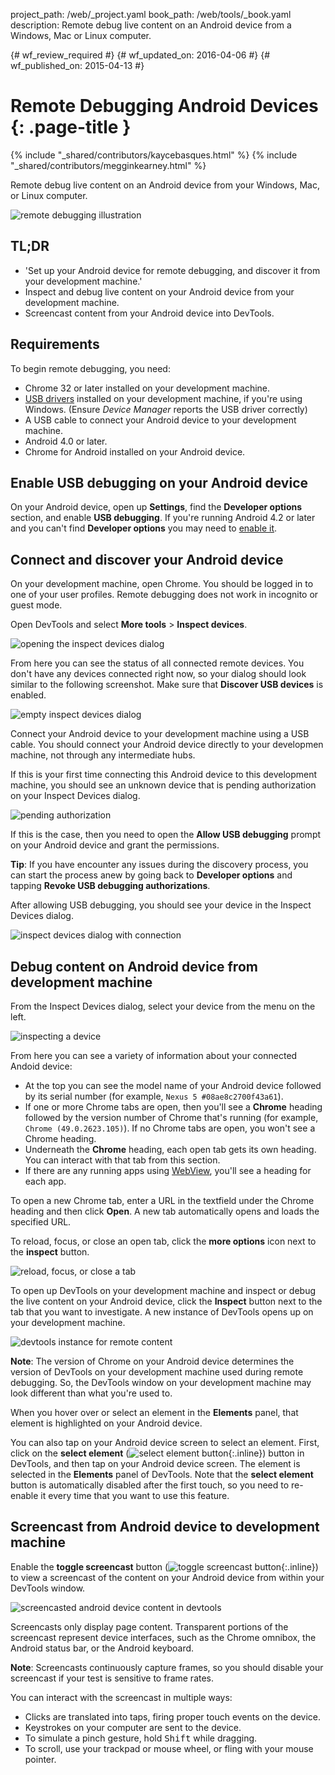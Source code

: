 project_path: /web/_project.yaml
book_path: /web/tools/_book.yaml
description: Remote debug live content on an Android device from a Windows,  Mac or Linux computer.

{# wf_review_required #}
{# wf_updated_on: 2016-04-06 #}
{# wf_published_on: 2015-04-13 #}

# Remote Debugging Android Devices {: .page-title }

{% include "_shared/contributors/kaycebasques.html" %}
{% include "_shared/contributors/megginkearney.html" %}

Remote debug live content on an Android device from your 
Windows, Mac, or Linux computer.

![remote debugging illustration](imgs/remote-debugging.png)


## TL;DR
- 'Set up your Android device for remote debugging, and discover it from your development machine.'
- Inspect and debug live content on your Android device from your development machine.
- Screencast content from your Android device into DevTools.


## Requirements

To begin remote debugging, you need:

* Chrome 32 or later installed on your development machine.
* [USB drivers][drivers] installed on your development machine, if you're using
  Windows. (Ensure _Device Manager_ reports the USB driver correctly)
* A USB cable to connect your Android device to your development machine.
* Android 4.0 or later.
* Chrome for Android installed on your Android device.

[drivers]: https://developer.android.com/tools/extras/oem-usb.html

## Enable USB debugging on your Android device

On your Android device, open up **Settings**, find the **Developer options**
section, and enable **USB debugging**. If you're running Android 4.2 or later
and you can't find **Developer options** you may need to [enable 
it](http://developer.android.com/tools/device.html#device-developer-options).

## Connect and discover your Android device

On your development machine, open Chrome. You should be logged in to one of 
your user profiles. Remote debugging does not work in incognito or guest mode.

Open DevTools and select **More tools** > **Inspect devices**. 

![opening the inspect devices dialog](imgs/open-inspect-devices.png)

From here you can see the status of all connected remote devices. You don't
have any devices connected right now, so your dialog should look similar to the
following screenshot. Make sure that **Discover USB devices** is enabled. 

![empty inspect devices dialog](imgs/empty-inspect-devices.png)

Connect your Android device to your development machine using a USB cable. You 
should connect your Android device directly to your developmen machine, not
through any intermediate hubs. 

If this is your first time connecting this Android device to this development
machine, you should see an unknown device that is pending authorization on
your Inspect Devices dialog.

![pending authorization](imgs/pending-authorization.png)

If this is the case, then you need to open the **Allow USB debugging** prompt
on your Android device and grant the permissions. 

**Tip**: If you have encounter any issues during the discovery process, you 
can start the process anew by going back to **Developer options** and tapping 
**Revoke USB debugging authorizations**. 

After allowing USB debugging, you should see your device in the Inspect Devices
dialog. 

![inspect devices dialog with connection](imgs/connected-inspect-devices.png)

## Debug content on Android device from development machine

From the Inspect Devices dialog, select your device from the menu on the left.

![inspecting a device](imgs/selected-inspect-device.png)

From here you can see a variety of information about your connected Andoid 
device:

* At the top you can see the model name of your Android device followed by 
  its serial number (for example, `Nexus 5 #08ae8c2700f43a61`).
* If one or more Chrome tabs are open, then you'll see a **Chrome** heading
  followed by the version number of Chrome that's running (for example,
  `Chrome (49.0.2623.105)`). If no Chrome tabs are open, you won't see a 
  Chrome heading. 
* Underneath the **Chrome** heading, each open tab gets its own heading. 
  You can interact with that tab from this section. 
* If there are any running apps using [WebView][webview], you'll see a heading 
  for each app. 

To open a new Chrome tab, enter a URL in the textfield under the Chrome heading
and then click **Open**. A new tab automatically opens and loads the specified
URL. 

To reload, focus, or close an open tab, click the **more options** icon next
to the **inspect** button. 

![reload, focus, or close a tab](imgs/more-options.png)

To open up DevTools on your development machine and inspect or debug the live
content on your Android device, click the **Inspect** button next to the tab
that you want to investigate. A new instance of DevTools opens up on your
development machine. 

![devtools instance for remote content](imgs/remote-devtools.png)

**Note**: The version of Chrome on your Android device determines the version 
of DevTools on your development machine used during remote debugging. So, the
DevTools window on your development machine may look different than what 
you're used to. 

When you hover over or select an element in the **Elements** panel, that
element is highlighted on your Android device. 

You can also tap on your Android device screen to select an element. First,
click on the **select element** 
(![select element button](imgs/select-element.png){:.inline})
button in DevTools, and then tap on your
Android device screen. The element is selected in the **Elements** panel of 
DevTools. Note that the **select element** button is automatically disabled
after the first touch, so you need to re-enable it every time that you want 
to use this feature. 

[webview]: http://developer.android.com/reference/android/webkit/WebView.html

## Screencast from Android device to development machine

Enable the **toggle screencast** button 
(![toggle screencast button](imgs/toggle-screencast.png){:.inline})
to view a screencast of the content on your Android device from within your 
DevTools window. 

![screencasted android device content in devtools](imgs/screencast.png)

Screencasts only display page content. Transparent portions of the screencast 
represent device interfaces, such as the Chrome omnibox, the Android status 
bar, or the Android keyboard. 

**Note**: Screencasts continuously capture frames, so you should disable 
your screencast if your test is sensitive to frame rates. 

You can interact with the screencast in multiple ways:

* Clicks are translated into taps, firing proper touch events on the device. 
* Keystrokes on your computer are sent to the device. 
* To simulate a pinch gesture, hold <kbd>Shift</kbd> while dragging. 
* To scroll, use your trackpad or mouse wheel, or fling with your mouse
  pointer.

